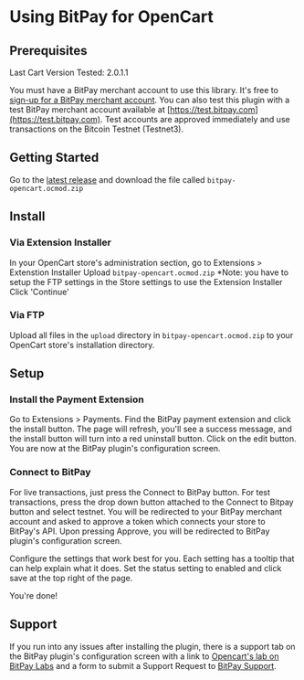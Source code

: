 # Using BitPay for OpenCart
## Prerequisites
Last Cart Version Tested: 2.0.1.1

You must have a BitPay merchant account to use this library.  It's free to [sign-up for a BitPay merchant account](https://bitpay.com/start).
You can also test this plugin with a test BitPay merchant account available at [https://test.bitpay.com](https://test.bitpay.com).  Test accounts are approved immediately and use transactions on the Bitcoin Testnet (Testnet3).

## Getting Started
Go to the [latest release](https://github.com/bitpay/opencart-plugin/releases/latest) and download the file called `bitpay-opencart.ocmod.zip`


## Install
### Via Extension Installer
In your OpenCart store's administration section, go to Extensions > Extenstion Installer
Upload `bitpay-opencart.ocmod.zip` *Note: you have to setup the FTP settings in the Store settings to use the Extension Installer
Click 'Continue'

### Via FTP
Upload all files in the `upload` directory in `bitpay-opencart.ocmod.zip` to your OpenCart store's installation directory.

## Setup
### Install the Payment Extension
Go to Extensions > Payments.
Find the BitPay payment extension and click the install button.  The page will refresh, you'll see a success message, and the install button will turn into a red uninstall button.
Click on the edit button.  You are now at the BitPay plugin's configuration screen.

### Connect to BitPay
For live transactions, just press the Connect to BitPay button.  For test transactions, press the drop down button attached to the Connect to Bitpay button and select testnet.
You will be redirected to your BitPay merchant account and asked to approve a token which connects your store to BitPay's API.
Upon pressing Approve, you will be redirected to BitPay plugin's configuration screen.

Configure the settings that work best for you.  Each setting has a tooltip that can help explain what it does.
Set the status setting to enabled and click save at the top right of the page.

You're done!

## Support

If you run into any issues after installing the plugin, there is a support tab on the BitPay plugin's configuration screen with a link to [Opencart's lab on BitPay Labs](http://bitpaylabs.com/c/plugins/opencart) and a form to submit a Support Request to [BitPay Support](https://support.bitpay.com).
